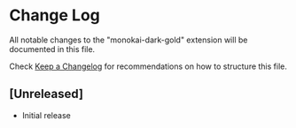 # Change Log

All notable changes to the "monokai-dark-gold" extension will be documented in this file.

Check [Keep a Changelog](http://keepachangelog.com/) for recommendations on how to structure this file.

## [Unreleased]

- Initial release
